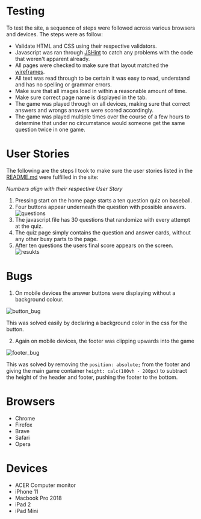 # Testing

To test the site, a sequence of steps were followed across various browsers and devices. The steps were as follow: 

 - Validate HTML and CSS using their respective validators.
 - Javascript was ran through [JSHint](https://jshint.com/) to catch any problems with the code that weren't apparent already.
 - All pages were checked to make sure that layout matched the [wireframes](assets/images/wireframes/ootp_wireframes.pdf). 
 - All text was read through to be certain it was easy to read, understand and has no spelling or grammar errors.
 - Make sure that all images load in within a reasonable amount of time. 
 - Make sure correct page name is displayed in the tab.
 - The game was played through on all devices, making sure that correct answers and wrongs answers were scored accordingly.
 - The game was played multiple times over the course of a few hours to determine that under no circumstance would someone get the same question twice in one game. 

# User Stories 

The following are the steps I took to make sure the user stories listed in the [README.md](README.md/#UX) were fulfilled in the site:

*Numbers align with their respective User Story*

1. Pressing start on the home page starts a ten question quiz on baseball.
2. Four buttons appear underneath the question with possible answers.
    ![questions](assets/images/screenshots/question_page.png)
3. The javascript file has 30 questions that randomize with every attempt at the quiz.
4. The quiz page simply contains the question and answer cards, without any other busy parts to the page.
5. After ten questions the users final score appears on the screen.
    ![resukts](assets/images/screenshots/results_page.png) 

# Bugs

1. On mobile devices the answer buttons were displaying without a background colour.

![button_bug](assets/images/screenshots/buttons_no_background.png)

This was solved easily by declaring a background color in the css for the button. 

2. Again on mobile devices, the footer was clipping upwards into the game 

![footer_bug](assets/images/screenshots/footer_bug.png)

This was solved by removing the ```position: absolute;``` from the footer and giving the main game container ```height: calc(100vh - 200px)``` to subtract the height of the header and footer, pushing the footer to the bottom. 

# Browsers

- Chrome
- Firefox
- Brave
- Safari
- Opera

# Devices

- ACER Computer monitor
- iPhone 11
- Macbook Pro 2018
- iPad 2
- iPad Mini